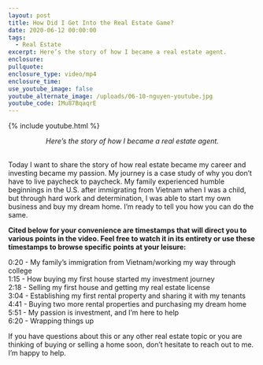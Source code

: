 ```yaml
---
layout: post
title: How Did I Get Into the Real Estate Game?
date: 2020-06-12 00:00:00
tags:
  - Real Estate
excerpt: Here’s the story of how I became a real estate agent.
enclosure:
pullquote:
enclosure_type: video/mp4
enclosure_time:
use_youtube_image: false
youtube_alternate_image: /uploads/06-10-nguyen-youtube.jpg
youtube_code: IMu87BqaqrE
---
```


{% include youtube.html %}

<center><em>Here&rsquo;s the story of how I became a real estate agent.</em></center>

<br>Today I want to share the story of how real estate became my career and investing became my passion. My journey is a case study of why you don’t have to live paycheck to paycheck. My family experienced humble beginnings in the U.S. after immigrating from Vietnam when I was a child, but through hard work and determination, I was able to start my own business and buy my dream home. I’m ready to tell you how you can do the same.

**Cited below for your convenience are timestamps that will direct you to various points in the video. Feel free to watch it in its entirety or use these timestamps to browse specific points at your leisure:**

0:20 - My family’s immigration from Vietnam/working my way through college<br>1:15 - How buying my first house started my investment journey<br>2:18 - Selling my first house and getting my real estate license<br>3:04 - Establishing my first rental property and sharing it with my tenants<br>4:41 - Buying two more rental properties and purchasing my dream home<br>5:51 - My passion is investment, and I’m here to help<br>6:20 - Wrapping things up

If you have questions about this or any other real estate topic or you are thinking of buying or selling a home soon, don’t hesitate to reach out to me. I’m happy to help.